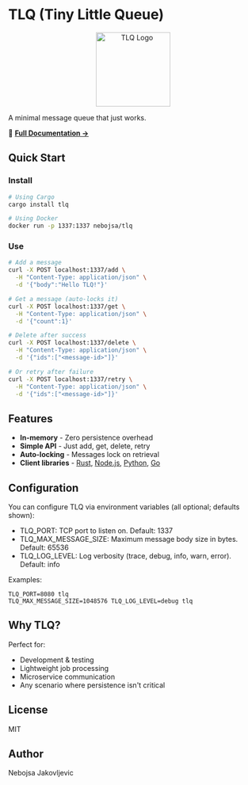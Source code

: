 # TLQ (Tiny Little Queue)

<p align="center">
  <img src="https://tinylittlequeue.app/logo.svg" alt="TLQ Logo" width="150">
</p>

A minimal message queue that just works.

📖 **[Full Documentation →](https://github.com/skyaktech/tlq/blob/main/USAGE.md)**

## Quick Start

### Install

```bash
# Using Cargo
cargo install tlq

# Using Docker
docker run -p 1337:1337 nebojsa/tlq
```

### Use

```bash
# Add a message
curl -X POST localhost:1337/add \
  -H "Content-Type: application/json" \
  -d '{"body":"Hello TLQ!"}'

# Get a message (auto-locks it)
curl -X POST localhost:1337/get \
  -H "Content-Type: application/json" \
  -d '{"count":1}'

# Delete after success
curl -X POST localhost:1337/delete \
  -H "Content-Type: application/json" \
  -d '{"ids":["<message-id>"]}'

# Or retry after failure
curl -X POST localhost:1337/retry \
  -H "Content-Type: application/json" \
  -d '{"ids":["<message-id>"]}'
```

## Features

- **In-memory** - Zero persistence overhead
- **Simple API** - Just add, get, delete, retry
- **Auto-locking** - Messages lock on retrieval
- **Client libraries** - [Rust](https://crates.io/crates/tlq-client), [Node.js](https://www.npmjs.com/package/tlq-client), [Python](https://pypi.org/project/tlq-client/), [Go](https://pkg.go.dev/github.com/skyaktech/tlq-client-go)

## Configuration

You can configure TLQ via environment variables (all optional; defaults shown):
- TLQ_PORT: TCP port to listen on. Default: 1337
- TLQ_MAX_MESSAGE_SIZE: Maximum message body size in bytes. Default: 65536
- TLQ_LOG_LEVEL: Log verbosity (trace, debug, info, warn, error). Default: info

Examples:

```
TLQ_PORT=8080 tlq
TLQ_MAX_MESSAGE_SIZE=1048576 TLQ_LOG_LEVEL=debug tlq
```

## Why TLQ?

Perfect for:
- Development & testing
- Lightweight job processing
- Microservice communication
- Any scenario where persistence isn't critical

## License

MIT

## Author

Nebojsa Jakovljevic

